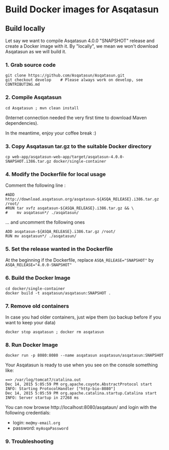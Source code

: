 # Build Docker images for Asqatasun

## Build locally

Let say we want to compile Asqatasun 4.0.0 "SNAPSHOT" release and create a Docker image with it.
By "locally", we mean we won't download Asqatasun as we will build it.

### 1. Grab source code

```shell
git clone https://github.com/Asqatasun/Asqatasun.git
git checkout develop    # Please always work on develop, see CONTRIBUTING.md
```

### 2. Compile Asqatasun

```shell
cd Asqatasun ; mvn clean install
```
(Internet connection needed the very first time to download Maven dependencies).

In the meantime, enjoy your coffee break :) 

### 3. Copy Asqatasun tar.gz to the suitable Docker directory

```shell
cp web-app/asqatasun-web-app/target/asqatasun-4.0.0-SNAPSHOT.i386.tar.gz docker/single-container
```

### 4. Modify the Dockerfile for local usage

Comment the following line :

```shell
#ADD http://download.asqatasun.org/asqatasun-${ASQA_RELEASE}.i386.tar.gz /root/
#RUN tar xvfz asqatasun-${ASQA_RELEASE}.i386.tar.gz && \
#    mv asqatasun*/ ./asqatasun/
```

... and uncomment the following ones

```shell
ADD asqatasun-${ASQA_RELEASE}.i386.tar.gz /root/
RUN mv asqatasun*/ ./asqatasun/
```

### 5. Set the release wanted in the Dockerfile


At the beginning if the Dockerfile, replace `ASQA_RELEASE="SNAPSHOT"` by `ASQA_RELEASE="4.0.0-SNAPSHOT"`


### 6. Build the Docker Image

```shell
cd docker/single-container
docker build -t asqatasun/asqatasun:SNAPSHOT .
```

### 7. Remove old containers

In case you had older containers, just wipe them (so backup before if you want to keep your data)

```shell
docker stop asqatasun ; docker rm asqatasun
```

### 8. Run Docker Image

```shell
docker run -p 8080:8080 --name asqatasun asqatasun/asqatasun:SNAPSHOT
```

Your Asqatasun is ready to use when you see on the console something like:

```shell
==> /var/log/tomcat7/catalina.out 
Dec 14, 2015 5:05:59 PM org.apache.coyote.AbstractProtocol start
INFO: Starting ProtocolHandler ["http-bio-8080"]
Dec 14, 2015 5:05:59 PM org.apache.catalina.startup.Catalina start
INFO: Server startup in 27268 ms
```

You can now browse http://localhost:8080/asqataun/ and login with the following credentials:

* login: `me@my-email.org`
* password: `myAsqaPassword`

### 9. Troubleshooting

